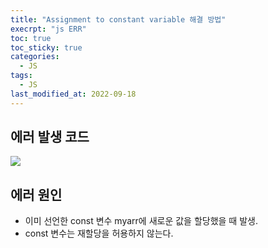 ```yaml
---
title: "Assignment to constant variable 해결 방법"
execrpt: "js ERR"
toc: true
toc_sticky: true
categories:
  - JS
tags:
  - JS
last_modified_at: 2022-09-18
---
```

## 에러 발생 코드
![](https://user-images.githubusercontent.com/105098581/190885652-5a480a51-1d23-4568-b1e4-74c80e365637.png)

## 에러 원인

- 이미 선언한 const 변수 myarr에 새로운 값을 할당했을 때 발생.
- const 변수는 재할당을 허용하지 않는다.